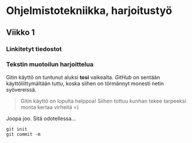 # Ohjelmistotekniikka, harjoitustyö
## Viikko 1
### Linkitetyt tiedostot

### Tekstin muotoilun harjoittelua
Gitin käyttö on tuntunut aluksi **tosi** vaikealta. _GitHub_ on sentään käyttöliittymältään tuttu, koska siihen on törmännyt monesti netin syövereissä. 

> Gitin käyttö on lopulta helppoa! 
> Siihen tottuu kunhan tekee tarpeeksi monta kertaa virheitä =)

Joopa joo. Sitä odotellessa...

```
git init
git commit -m
```


